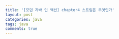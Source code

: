 ```yaml
---
title: '[모던 자바 인 액션] chapter4 스트림은 무엇인가'
layout: post
categories: java
tags: java
comments: true
---
```

